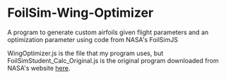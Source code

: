 # FoilSim-Wing-Optimizer
A program to generate custom airfoils given flight parameters and an optimization parameter using code from NASA's FoilSimJS

WingOptimizer.js is the file that my program uses, but FoilSimStudent_Calc_Original.js is the original program downloaded from NASA's website [here](https://www.grc.nasa.gov/www/k-12/FoilSim/index.html).
